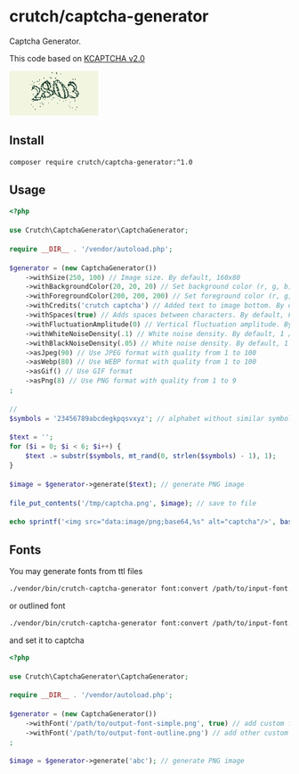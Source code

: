 # crutch/captcha-generator

Captcha Generator.

This code based on [KCAPTCHA v2.0](http://www.captcha.ru/kcaptcha/)

![example](https://raw.githubusercontent.com/php-crutch/captcha-generator/v1.0.0/examples/captcha00.png)

## Install

```bash
composer require crutch/captcha-generator:^1.0
```

## Usage

```php
<?php

use Crutch\CaptchaGenerator\CaptchaGenerator;

require __DIR__ . '/vendor/autoload.php';

$generator = (new CaptchaGenerator())
    ->withSize(250, 100) // Image size. By default, 160x80
    ->withBackgroundColor(20, 20, 20) // Set background color (r, g, b). By default, random light color
    ->withForegroundColor(200, 200, 200) // Set foreground color (r, g, b). By default, random dark color
    ->withCredits('crutch captcha') // Added text to image bottom. By default, NULL
    ->withSpaces(true) // Adds spaces between characters. By default, FALSE
    ->withFluctuationAmplitude(0) // Vertical fluctuation amplitude. By default, 8
    ->withWhiteNoiseDensity(.1) // White noise density. By default, 1 / 6
    ->withBlackNoiseDensity(.05) // White noise density. By default, 1 / 30
    ->asJpeg(90) // Use JPEG format with quality from 1 to 100
    ->asWebp(80) // Use WEBP format with quality from 1 to 100
    ->asGif() // Use GIF format
    ->asPng(8) // Use PNG format with quality from 1 to 9
;

//
$symbols = '23456789abcdegkpqsvxyz'; // alphabet without similar symbols (o=0, 1=l, i=j, t=f)

$text = '';
for ($i = 0; $i < 6; $i++) {
    $text .= substr($symbols, mt_rand(0, strlen($symbols) - 1), 1);
}

$image = $generator->generate($text); // generate PNG image

file_put_contents('/tmp/captcha.png', $image); // save to file

echo sprintf('<img src="data:image/png;base64,%s" alt="captcha"/>', base64_encode($image)); // out inline
```

## Fonts

You may generate fonts from ttl files

```bash
./vendor/bin/crutch-captcha-generator font:convert /path/to/input-font.ttf /path/to/output-font-simple.png
```

or outlined font

```bash
./vendor/bin/crutch-captcha-generator font:convert /path/to/input-font.ttf /path/to/output-font-outline.png --outline
```

and set it to captcha

```php
<?php

use Crutch\CaptchaGenerator\CaptchaGenerator;

require __DIR__ . '/vendor/autoload.php';

$generator = (new CaptchaGenerator())
    ->withFont('/path/to/output-font-simple.png', true) // add custom font and unset others
    ->withFont('/path/to/output-font-outline.png') // add other custom font
;

$image = $generator->generate('abc'); // generate PNG image
```
